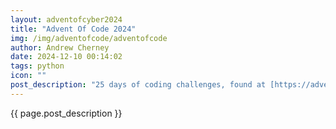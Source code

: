 ```yaml
---
layout: adventofcyber2024
title: "Advent Of Code 2024"
img: /img/adventofcode/adventofcode
author: Andrew Cherney
date: 2024-12-10 00:14:02
tags: python
icon: ""
post_description: "25 days of coding challenges, found at [https://adventofcode.com/](https://adventofcode.com/) and solved by me in Python. Click any day of the calendar above to see the respective challenge and solution."
---
```



{{ page.post_description }}



